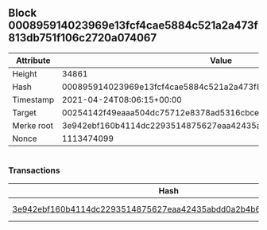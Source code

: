 ## Block 000895914023969e13fcf4cae5884c521a2a473f813db751f106c2720a074067

Attribute | Value
--- | ---
Height | 34861
Hash | 000895914023969e13fcf4cae5884c521a2a473f813db751f106c2720a074067
Timestamp | 2021-04-24T08:06:15+00:00
Target | 00254142f49eaaa504dc75712e8378ad5316cbcead634704b3734b6271167cc4
Merke root | 3e942ebf160b4114dc2293514875627eaa42435abdd0a2b4b68b4eef6a7c3c4f
Nonce | 1113474099

```

```

### Transactions

Hash | Amount
--- | ---
[3e942ebf160b4114dc2293514875627eaa42435abdd0a2b4b68b4eef6a7c3c4f](3e942ebf160b4114dc2293514875627eaa42435abdd0a2b4b68b4eef6a7c3c4f.md) | 10.00000000 SKEPTI 

